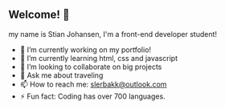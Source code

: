 ## Welcome! 👋

my name is Stian Johansen, I'm a front-end developer student!


- 🔭 I’m currently working on my portfolio!
- 🌱 I’m currently learning html, css and javascript
- 👯 I’m looking to collaborate on big projects
- 💬 Ask me about traveling
- 📫 How to reach me: slerbakk@outlook.com
- ⚡ Fun fact: Coding has over 700 languages.
